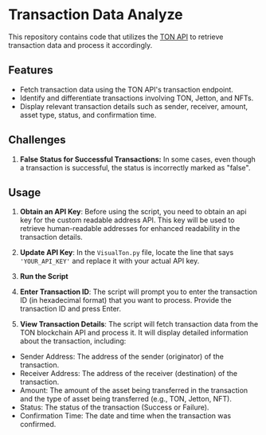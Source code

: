 # Transaction Data Analyze

This repository contains code that utilizes the [TON API](https://tonapi.io/) to retrieve transaction data and process it accordingly.

## Features

- Fetch transaction data using the TON API's transaction endpoint.
- Identify and differentiate transactions involving TON, Jetton, and NFTs.
- Display relevant transaction details such as sender, receiver, amount, asset type, status, and confirmation time.

## Challenges

1. **False Status for Successful Transactions:** In some cases, even though a transaction is successful, the status is incorrectly marked as "false".

## Usage

1. **Obtain an API Key**: Before using the script, you need to obtain an api key for the custom readable address API. This key will be used to retrieve human-readable addresses for enhanced readability in the transaction details.

2. **Update API Key**: In the `VisualTon.py` file, locate the line that says `'YOUR_API_KEY'` and replace it with your actual API key.

3. **Run the Script**

4. **Enter Transaction ID**: The script will prompt you to enter the transaction ID (in hexadecimal format) that you want to process. Provide the transaction ID and press Enter.

5. **View Transaction Details**: The script will fetch transaction data from the TON blockchain API and process it. It will display detailed information about the transaction, including:
  - Sender Address: The address of the sender (originator) of the transaction.
  - Receiver Address: The address of the receiver (destination) of the transaction.
  - Amount: The amount of the asset being transferred in the transaction and the type of asset being transferred (e.g., TON, Jetton, NFT).
  - Status: The status of the transaction (Success or Failure).
  - Confirmation Time: The date and time when the transaction was confirmed.

